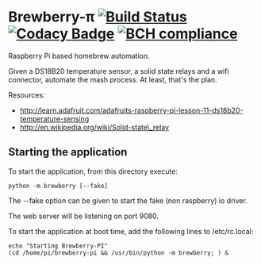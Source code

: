 Brewberry-&pi; [![Build Status](https://travis-ci.org/amolenaar/brewberry-pi.svg?branch=master)](https://travis-ci.org/amolenaar/brewberry-pi) [![Codacy Badge](https://api.codacy.com/project/badge/Grade/b536d80a821849d8a5d504e18d0bf3ef)](https://www.codacy.com/app/gaphor/brewberry-pi) [![BCH compliance](https://bettercodehub.com/edge/badge/amolenaar/brewberry-pi)](https://bettercodehub.com)
===========

Raspberry Pi based homebrew automation.

Given a DS18B20 temperature sensor, a solid state relays and a wifi connector, automate the mash process. At least, that's the plan.

Resources:
 - http://learn.adafruit.com/adafruits-raspberry-pi-lesson-11-ds18b20-temperature-sensing
 - http://en.wikipedia.org/wiki/Solid-state\_relay


Starting the application
------------------------

To start the application, from this directory execute:

    python -m brewberry [--fake]

The --fake option can be given to start the fake (non raspberry) io driver.

The web server will be listening on port 9080.

To start the application at boot time, add the following lines to /etc/rc.local:

    echo "Starting Brewberry-PI"
    (cd /home/pi/brewberry-pi && /usr/bin/python -m brewberry; ) &

